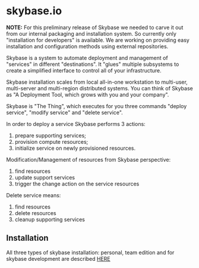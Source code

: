 # skybase.io

**NOTE:** For this preliminary release of Skybase we needed to carve it out from our internal packaging 
and installation system. So currently only "installation for developers" is available. 
We are working on providing easy installation and configuration methods using external repositories.

Skybase is a system to automate deployment and management of "services" in different "destinations". 
It "glues" multiple subsystems to create a simplified interface to control all of your infrastructure. 

Skybase installation scales from local all-in-one workstation to multi-user, multi-server and multi-region distributed
systems. You can think of Skybase as "A Deployment Tool, which grows with you and your company".

Skybase is "The Thing", which executes for you three commands "deploy service", "modify service" and "delete service".

In order to deploy a service Skybase performs 3 actions: 
1) prepare supporting services; 
1) provision compute resources;
1) initialize service on newly provisioned resources.

Modification/Management of resources from Skybase perspective:
1) find resources
1) update support services
1) trigger the change action on the service resources

Delete service means:
1) find resources
1) delete resources
1) cleanup supporting services



## Installation

All three types of skybase installation: personal, team edition and for skybase development are described [HERE](docs/Installation.md)

## 